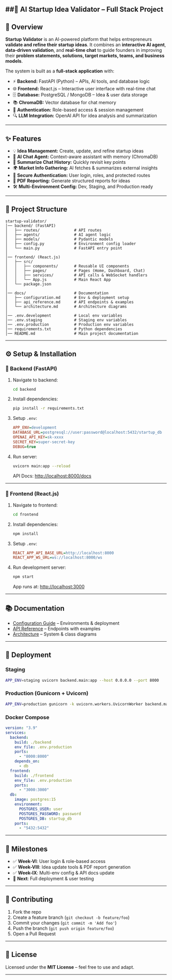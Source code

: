 ##🚀 AI Startup Idea Validator – Full Stack Project
---
## 📌 Overview

**Startup Validator** is an AI-powered platform that helps entrepreneurs **validate and refine their startup ideas**.
It combines an **interactive AI agent**, **data-driven validation**, and **real-time chat** to guide founders in improving their **problem statements, solutions, target markets, teams, and business models**.

The system is built as a **full-stack application** with:

* ⚡ **Backend:** FastAPI (Python) – APIs, AI tools, and database logic
* 🌐 **Frontend:** React.js – Interactive user interface with real-time chat
* 🗄️ **Database:** PostgreSQL / MongoDB – Idea & user data storage
* 📚 **ChromaDB:** Vector database for chat memory
* 🔑 **Authentication:** Role-based access & session management
* 🔍 **LLM Integration:** OpenAI API for idea analysis and summarization

---

## ✨ Features

* 💡 **Idea Management:** Create, update, and refine startup ideas
* 🧠 **AI Chat Agent:** Context-aware assistant with memory (ChromaDB)
* 🔄 **Summarize Chat History:** Quickly revisit key points
* 🌍 **Market Info Gathering:** AI fetches & summarizes external insights
* 🔑 **Secure Authentication:** User login, roles, and protected routes
* 📄 **PDF Reporting:** Generate structured reports for ideas
* 🛠 **Multi-Environment Config:** Dev, Staging, and Production ready

---

## 📂 Project Structure

```
startup-validator/
│── backend/ (FastAPI)
│   ├── routes/               # API routes
│   ├── agents/               # AI agent logic
│   ├── models/               # Pydantic models
│   ├── config.py             # Environment config loader
│   └── main.py               # FastAPI entry point
│
│── frontend/ (React.js)
│   ├── src/
│   │   ├── components/       # Reusable UI components
│   │   ├── pages/            # Pages (Home, Dashboard, Chat)
│   │   ├── services/         # API calls & WebSocket handlers
│   │   └── App.js            # Main React App
│   └── package.json
│
│── docs/                     # Documentation
│   ├── configuration.md      # Env & deployment setup
│   ├── api_reference.md      # API endpoints & examples
│   └── architecture.md       # Architecture diagrams
│
│── .env.development          # Local env variables
│── .env.staging              # Staging env variables
│── .env.production           # Production env variables
│── requirements.txt          # Python dependencies
│── README.md                 # Main project documentation
```

---

## ⚙️ Setup & Installation

### 🔧 Backend (FastAPI)

1. Navigate to backend:

   ```bash
   cd backend
   ```
2. Install dependencies:

   ```bash
   pip install -r requirements.txt
   ```
3. Setup `.env`:

   ```ini
   APP_ENV=development
   DATABASE_URL=postgresql://user:password@localhost:5432/startup_db
   OPENAI_API_KEY=sk-xxxx
   SECRET_KEY=super-secret-key
   DEBUG=true
   ```
4. Run server:

   ```bash
   uvicorn main:app --reload
   ```

   API Docs: [http://localhost:8000/docs](http://localhost:8000/docs)

---

### 🎨 Frontend (React.js)

1. Navigate to frontend:

   ```bash
   cd frontend
   ```
2. Install dependencies:

   ```bash
   npm install
   ```
3. Setup `.env`:

   ```ini
   REACT_APP_API_BASE_URL=http://localhost:8000
   REACT_APP_WS_URL=ws://localhost:8000/ws
   ```
4. Run development server:

   ```bash
   npm start
   ```

   App runs at: [http://localhost:3000](http://localhost:3000)

---

## 📚 Documentation

* [Configuration Guide](./docs/configuration.md) – Environments & deployment
* [API Reference](./docs/api_reference.md) – Endpoints with examples
* [Architecture](./docs/architecture.md) – System & class diagrams

---

## 🚀 Deployment

### Staging

```bash
APP_ENV=staging uvicorn backend.main:app --host 0.0.0.0 --port 8000
```

### Production (Gunicorn + Uvicorn)

```bash
APP_ENV=production gunicorn -k uvicorn.workers.UvicornWorker backend.main:app
```

### Docker Compose

```yaml
version: "3.9"
services:
  backend:
    build: ./backend
    env_file: .env.production
    ports:
      - "8000:8000"
    depends_on:
      - db
  frontend:
    build: ./frontend
    env_file: .env.production
    ports:
      - "3000:3000"
  db:
    image: postgres:15
    environment:
      POSTGRES_USER: user
      POSTGRES_PASSWORD: password
      POSTGRES_DB: startup_db
    ports:
      - "5432:5432"
```

---

## 📌 Milestones

* ✅ **Week-VI**: User login & role-based access
* ✅ **Week-VIII**: Idea update tools & PDF report generation
* ✅ **Week-IX**: Multi-env config & API docs update
* 🔄 **Next**: Full deployment & user testing

---

## 🤝 Contributing

1. Fork the repo
2. Create a feature branch (`git checkout -b feature/foo`)
3. Commit your changes (`git commit -m 'Add foo'`)
4. Push the branch (`git push origin feature/foo`)
5. Open a Pull Request

---

## 📄 License

Licensed under the **MIT License** – feel free to use and adapt.

---